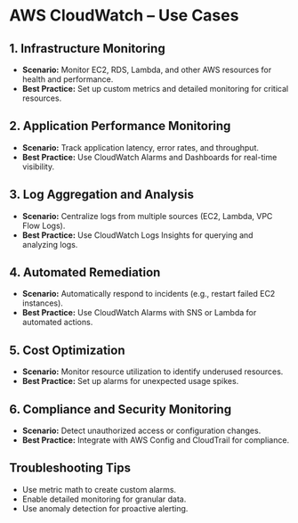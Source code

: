 # AWS CloudWatch – Use Cases

## 1. Infrastructure Monitoring
- **Scenario:** Monitor EC2, RDS, Lambda, and other AWS resources for health and performance.
- **Best Practice:** Set up custom metrics and detailed monitoring for critical resources.

## 2. Application Performance Monitoring
- **Scenario:** Track application latency, error rates, and throughput.
- **Best Practice:** Use CloudWatch Alarms and Dashboards for real-time visibility.

## 3. Log Aggregation and Analysis
- **Scenario:** Centralize logs from multiple sources (EC2, Lambda, VPC Flow Logs).
- **Best Practice:** Use CloudWatch Logs Insights for querying and analyzing logs.

## 4. Automated Remediation
- **Scenario:** Automatically respond to incidents (e.g., restart failed EC2 instances).
- **Best Practice:** Use CloudWatch Alarms with SNS or Lambda for automated actions.

## 5. Cost Optimization
- **Scenario:** Monitor resource utilization to identify underused resources.
- **Best Practice:** Set up alarms for unexpected usage spikes.

## 6. Compliance and Security Monitoring
- **Scenario:** Detect unauthorized access or configuration changes.
- **Best Practice:** Integrate with AWS Config and CloudTrail for compliance.

## Troubleshooting Tips
- Use metric math to create custom alarms.
- Enable detailed monitoring for granular data.
- Use anomaly detection for proactive alerting.
